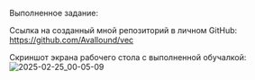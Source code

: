 Выполненное задание:
 
 Ссылка на созданный мной репозиторий в личном GitHub: https://github.com/Avallound/vec

Скриншот экрана рабочего стола с выполненной обучалкой:
 ![2025-02-25_00-05-09](https://github.com/user-attachments/assets/41df996c-faf2-4882-9744-cde526ca87e9)
